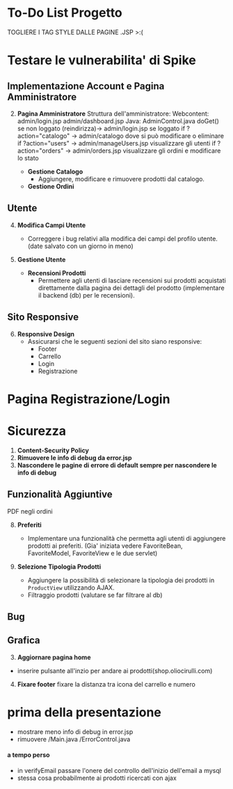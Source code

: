 # To-Do List Progetto

TOGLIERE I TAG STYLE DALLE PAGINE .JSP >:(

# Testare le vulnerabilita' di Spike


## Implementazione Account e Pagina Amministratore

2. **Pagina Amministratore**
	Struttura dell'amministratore:
		Webcontent:
			admin/login.jsp
			admin/dashboard.jsp
		Java:
			AdminControl.java
				doGet()
					se non loggato (reindirizza)-> admin/login.jsp
					se loggato
						if ?action="catalogo" -> admin/catalogo dove si può modificare o eliminare
						if ?action="users" -> admin/manageUsers.jsp visualizzare gli utenti
						if ?action="orders" -> admin/orders.jsp visualizzare gli ordini e modificare lo stato
					
   - **Gestione Catalogo**
     - Aggiungere, modificare e rimuovere prodotti dal catalogo.
   - **Gestione Ordini**

## Utente
4. **Modifica Campi Utente**
   - Correggere i bug relativi alla modifica dei campi del profilo utente. (date salvato con un giorno in meno)

5. **Gestione Utente**
   - **Recensioni Prodotti**
     - Permettere agli utenti di lasciare recensioni sui prodotti acquistati direttamente dalla pagina dei dettagli del prodotto (implementare il backend (db) per le recensioni).

## Sito Responsive
6. **Responsive Design**
   - Assicurarsi che le seguenti sezioni del sito siano responsive:
     - Footer
     - Carrello
     - Login
     - Registrazione

# Pagina Registrazione/Login

# Sicurezza
1. **Content-Security Policy**
2. **Rimuovere le info di debug da error.jsp**
3. **Nascondere le pagine di errore di default sempre per nascondere le info di debug**

## Funzionalità Aggiuntive
PDF negli ordini


8. **Preferiti**
   - Implementare una funzionalità che permetta agli utenti di aggiungere prodotti ai preferiti. (Gia' iniziata vedere FavoriteBean, FavoriteModel, FavoriteView e le due servlet)


9. **Selezione Tipologia Prodotti**
   - Aggiungere la possibilità di selezionare la tipologia dei prodotti in `ProductView` utilizzando AJAX.
   - Filtraggio prodotti (valutare se far filtrare al db)


## Bug


## Grafica
3. **Aggiornare pagina home**
  - inserire pulsante all'inzio per andare ai prodotti(shop.oliocirulli.com)
4. **Fixare footer**
fixare la distanza tra icona del carrello e numero


# prima della presentazione
- mostrare meno info di debug in error.jsp
- rimuovere /Main.java /ErrorControl.java

#### a tempo perso
- in verifyEmail passare l'onere del controllo dell'inizio dell'email a mysql
- stessa cosa probabilmente ai prodotti ricercati con ajax
